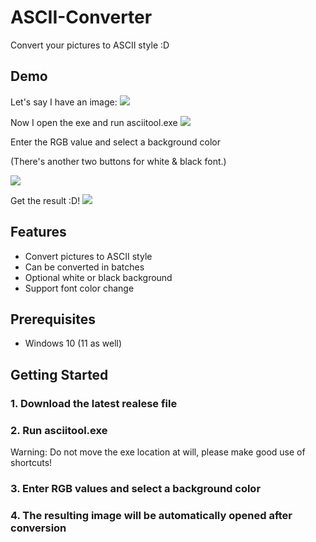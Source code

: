 # ASCII-Converter

Convert your pictures to ASCII style :D

## Demo

Let's say I have an image:
![](https://i.imgur.com/iBjwSei.png)

Now I open the exe and run asciitool.exe
![](https://i.imgur.com/WsBi3qU.png)

Enter the RGB value and select a background color 

(There's another two buttons for white & black font.)

![](https://i.imgur.com/oSQsuET.png)

Get the result :D!
![](https://i.imgur.com/nCME3vM.png)

## Features

- Convert pictures to ASCII style
- Can be converted in batches
- Optional white or black background
- Support font color change

## Prerequisites

- Windows 10 (11 as well)

## Getting Started

### 1. Download the latest realese file

### 2. Run asciitool.exe

Warning: Do not move the exe location at will, please make good use of shortcuts!

### 3. Enter RGB values and select a background color

### 4. The resulting image will be automatically opened after conversion

